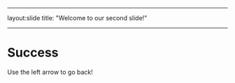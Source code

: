 ---
layout:slide
title: "Welcome to our second slide!"
___
# Success
Use the left arrow to go back!
